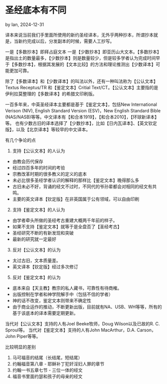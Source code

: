 # 圣经底本有不同

by Ian, 2024-12-31

译本来说当前我们手里面所使用的新约圣经译本，无外乎两种抄本，所谓抄本就是，当新约完成以后，分发副本的时候，需要人工抄写。

一是【多数抄本】即拜占庭文本 一是【少数抄本】即亚历山大文本。【多数抄本】是指出土的数量最多，【少数抄本】则是数量较少，但是较多学者认为完成时间早于【多数抄本】，根据其发展的【文本比较】的方法和理论推测出【少数译本】可能更加可靠。

除了【多数译本】和【少数译本】的叫法以外，还有一种叫法称为【公认文本】Textus Receptus/TR 和【鉴定文本】Critial Text/CT。【公认文本】主要指的是伊利拉莫整理的【多数译本】的希腊文印刷版。

一百多年来，中英圣经译本主要都是基于【鉴定文本】，包括New International Verison (NIV), English Standard Version (ESV)，New English Standard Bible (NAS/NASB)等等。中文译本有【和合本1919】，【和合本2010】，【环球新译本】等。
也有少数古旧的译本选择了【少数抄本】，比如【日内瓦译本】、【英文钦定版】，以及【北京译本】等较早的中文译本。

有几个争论的点

1. 支持【公认文本】的人认为
- 由教会历代保存
- 经过四百多年的时间的考验
- 宗教改革时期的很多教义的定义的底本
- 未必比很多圣经学者认识的解释的那样比【鉴定文本】晚得那么多
- 古旧未必不好，背诵的经文不过时，不同代的爷孙辈都会对相同的经文有共鸣。
- 主要的英文译本【钦定版】在非英国属于公有领域，可以自由印刷

2. 支持【鉴定文本】的人认为
- 由学者牵头所做的圣经考古重建大概两千年前的样子。
- 如果不支持【鉴定文本】就等于是全盘否了【圣经考古】
- 圣经研究不断的有新发现和突破
- 最新的研究就一定最好

3. 反对【公认文本】的认为
- 太过古旧，文本质量差。
- 英文译本【钦定版】经过多次修订

5. 反对【鉴定文本】的认为

- 底本来自【天主教】教宗的私人藏书，可靠性有待商榷。
- 出版控制在学者和神学院解手中（包括不信的学者）
- 神的话不改变，鉴定文本则带来不确定性
- 由于商业运作的推动，不断更新出版，目前就有NA、USB、WH等等，所有的基于该底本的译本需要定期更新。

当代对【公认文本】支持的人有Joel Beeke牧师，Doug Wilson以及已故的R. C. Sproul等。
当代对【鉴定文本】支持的人有John MacArthur，D.A. Carson，John Piper等等。

比较明显的差别

1. 马可福音的结尾（长结尾，短结尾）
2. 约翰福音第八章 - 耶稣补丁犯奸淫妇人罪的章节
3. 约翰一书五章七节 - 三位一体的经文
4. 福音书里面约瑟和孩子的母亲的经文
